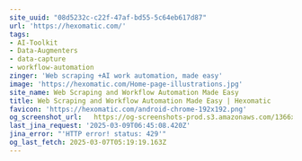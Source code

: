 ```yaml
---
site_uuid: "08d5232c-c22f-47af-bd55-5c64eb617d87"
url: 'https://hexomatic.com/'
tags:
- AI-Toolkit
- Data-Augmenters
- data-capture
- workflow-automation
zinger: 'Web scraping +AI work automation, made easy'
image: 'https://hexomatic.com/Home-page-illustrations.jpg'
site_name: Web Scraping and Workflow Automation Made Easy
title: Web Scraping and Workflow Automation Made Easy | Hexomatic
favicon: 'https://hexomatic.com/android-chrome-192x192.png'
og_screenshot_url:   https://og-screenshots-prod.s3.amazonaws.com/1366x768/80/false/cffffa5793b189f92b843d396909836026bc188415af4598b19bfbf7ef2d82bd.jpeg
last_jina_request: '2025-03-09T06:45:08.420Z'
jina_error: "'HTTP error! status: 429'"
og_last_fetch: 2025-03-07T05:19:19.163Z
---
```


